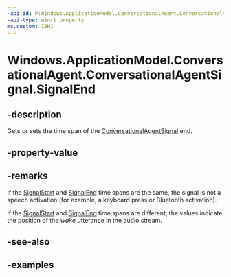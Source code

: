 ```yaml
---
-api-id: P:Windows.ApplicationModel.ConversationalAgent.ConversationalAgentSignal.SignalEnd
-api-type: winrt property
ms.custom: 19H1
---
```


<!-- Property syntax.
public TimeSpan SignalEnd { get;  set; }
-->

# Windows.ApplicationModel.ConversationalAgent.ConversationalAgentSignal.SignalEnd

## -description

Gets or sets the time span of the [ConversationalAgentSignal](conversationalagentsignal.md) end.

## -property-value

## -remarks

If the [SignalStart](conversationalagentsignal_signalstart.md) and [SignalEnd](conversationalagentsignal_signalend.md) time spans are the same, the signal is not a speech activation (for example, a keyboard press or Bluetooth activation).

If the [SignalStart](conversationalagentsignal_signalstart.md) and [SignalEnd](conversationalagentsignal_signalend.md) time spans are different, the values indicate the position of the *wake* utterance in the audio stream.

## -see-also

## -examples

